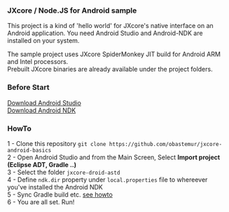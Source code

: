 ### JXcore / Node.JS for Android sample

This project is a kind of 'hello world' for JXcore's native interface on an Android application. 
You need Android Studio and Android-NDK are installed on your system.

The sample project uses JXcore SpiderMonkey JIT build for Android ARM and Intel processors.  
Prebuilt JXcore binaries are already available under the project folders.

### Before Start
[Download Android Studio](https://developer.android.com/sdk/index.html)  
[Download Android NDK](https://developer.android.com/tools/sdk/ndk/index.html)  

### HowTo
1 - Clone this repository `git clone https://github.com/obastemur/jxcore-android-basics`  
2 - Open Android Studio and from the Main Screen, Select **Import project (Eclipse ADT, Gradle ..)**  
3 - Select the folder `jxcore-droid-astd`  
4 - Define `ndk.dir` property under `local.properties` file to whereever you've installed the Android NDK  
5 - Sync Gradle build etc. [see howto](http://stackoverflow.com/a/24824736)  
6 - You are all set. Run!  

